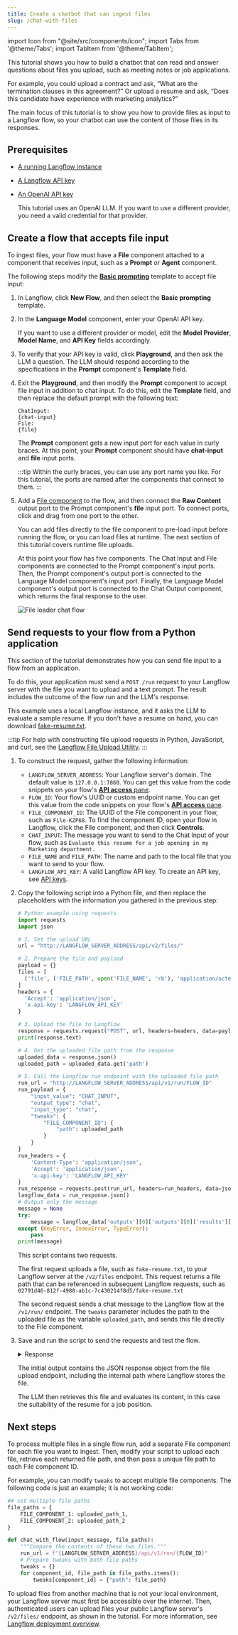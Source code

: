 ```yaml
---
title: Create a chatbot that can ingest files
slug: /chat-with-files
---
```


import Icon from "@site/src/components/icon";
import Tabs from '@theme/Tabs';
import TabItem from '@theme/TabItem';

This tutorial shows you how to build a chatbot that can read and answer questions about files you upload, such as meeting notes or job applications.

For example, you could upload a contract and ask, “What are the termination clauses in this agreement?” Or upload a resume and ask, “Does this candidate have experience with marketing analytics?”

The main focus of this tutorial is to show you how to provide files as input to a Langflow flow, so your chatbot can use the content of those files in its responses.

## Prerequisites

- [A running Langflow instance](/get-started-installation)
- [A Langflow API key](/configuration-api-keys)
- [An OpenAI API key](https://platform.openai.com/api-keys)

    This tutorial uses an OpenAI LLM. If you want to use a different provider, you need a valid credential for that provider.

## Create a flow that accepts file input

To ingest files, your flow must have a **File** component attached to a component that receives input, such as a **Prompt** or **Agent** component.

The following steps modify the [**Basic prompting**](/basic-prompting) template to accept file input:

1. In Langflow, click **New Flow**, and then select the **Basic prompting** template.
2. In the **Language Model** component, enter your OpenAI API key.

    If you want to use a different provider or model, edit the **Model Provider**, **Model Name**, and **API Key** fields accordingly.
3. To verify that your API key is valid, click <Icon name="Play" aria-hidden="true" /> **Playground**, and then ask the LLM a question.
The LLM should respond according to the specifications in the **Prompt** component's **Template** field.
4. Exit the **Playground**, and then modify the **Prompt** component to accept file input in addition to chat input.
To do this, edit the **Template** field, and then replace the default prompt with the following text:
    ```text
    ChatInput:
    {chat-input}
    File:
    {file}
    ```
    The **Prompt** component gets a new input port for each value in curly braces. At this point, your **Prompt** component should have **chat-input** and **file** input ports.

    :::tip
    Within the curly braces, you can use any port name you like. For this tutorial, the ports are named after the components that connect to them.
    :::

5. Add a [File component](/components-data#file) to the flow, and then connect the **Raw Content** output port to the Prompt component's **file** input port.
To connect ports, click and drag from one port to the other.

    You can add files directly to the file component to pre-load input before running the flow, or you can load files at runtime. The next section of this tutorial covers runtime file uploads.

    At this point your flow has five components. The Chat Input and File components are connected to the Prompt component's input ports. Then, the Prompt component's output port is connected to the Language Model component's input port. Finally, the Language Model component's output port is connected to the Chat Output component, which returns the final response to the user.

    ![File loader chat flow](/img/tutorial-chat-file-loader.png)


## Send requests to your flow from a Python application

This section of the tutorial demonstrates how you can send file input to a flow from an application.

To do this, your application must send a `POST /run` request to your Langflow server with the file you want to upload and a text prompt.
The result includes the outcome of the flow run and the LLM's response.

This example uses a local Langflow instance, and it asks the LLM to evaluate a sample resume.
If you don't have a resume on hand, you can download [fake-resume.txt](/files/fake-resume.txt).

:::tip
For help with constructing file upload requests in Python, JavaScript, and curl, see the [Langflow File Upload Utility](https://langflow-file-upload-examples.onrender.com).
:::

1. To construct the request, gather the following information:

    * `LANGFLOW_SERVER_ADDRESS`: Your Langflow server's domain. The default value is `127.0.0.1:7860`. You can get this value from the code snippets on your flow's [**API access** pane](/concepts-publish#api-pane).
    * `FLOW_ID`: Your flow's UUID or custom endpoint name. You can get this value from the code snippets on your flow's [**API access** pane](/concepts-publish#api-pane).
    * `FILE_COMPONENT_ID`: The UUID of the File component in your flow, such as `File-KZP68`. To find the component ID, open your flow in Langflow, click the File component, and then click **Controls**.
    * `CHAT_INPUT`: The message you want to send to the Chat Input of your flow, such as `Evaluate this resume for a job opening in my Marketing department.`
    * `FILE_NAME` and `FILE_PATH`: The name and path to the local file that you want to send to your flow.
    * `LANGFLOW_API_KEY`: A valid Langflow API key. To create an API key, see [API keys](/configuration-api-keys).

2. Copy the following script into a Python file, and then replace the placeholders with the information you gathered in the previous step:

    ```python
    # Python example using requests
    import requests
    import json

    # 1. Set the upload URL
    url = "http://LANGFLOW_SERVER_ADDRESS/api/v2/files/"

    # 2. Prepare the file and payload
    payload = {}
    files = [
      ('file', ('FILE_PATH', open('FILE_NAME', 'rb'), 'application/octet-stream'))
    ]
    headers = {
      'Accept': 'application/json',
      'x-api-key': 'LANGFLOW_API_KEY'
    }

    # 3. Upload the file to Langflow
    response = requests.request("POST", url, headers=headers, data=payload, files=files)
    print(response.text)

    # 4. Get the uploaded file path from the response
    uploaded_data = response.json()
    uploaded_path = uploaded_data.get('path')

    # 5. Call the Langflow run endpoint with the uploaded file path
    run_url = "http://LANGFLOW_SERVER_ADDRESS/api/v1/run/FLOW_ID"
    run_payload = {
        "input_value": "CHAT_INPUT",
        "output_type": "chat",
        "input_type": "chat",
        "tweaks": {
            "FILE_COMPONENT_ID": {
                "path": uploaded_path
            }
        }
    }
    run_headers = {
        'Content-Type': 'application/json',
        'Accept': 'application/json',
        'x-api-key': 'LANGFLOW_API_KEY'
    }
    run_response = requests.post(run_url, headers=run_headers, data=json.dumps(run_payload))
    langflow_data = run_response.json()
    # Output only the message
    message = None
    try:
        message = langflow_data['outputs'][0]['outputs'][0]['results']['message']['data']['text']
    except (KeyError, IndexError, TypeError):
        pass
    print(message)

    ```

    This script contains two requests.

    The first request uploads a file, such as `fake-resume.txt`, to your Langflow server at the `/v2/files` endpoint. This request returns a file path that can be referenced in subsequent Langflow requests, such as `02791d46-812f-4988-ab1c-7c430214f8d5/fake-resume.txt`

    The second request sends a chat message to the Langflow flow at the `/v1/run/` endpoint.
    The `tweaks` parameter includes the path to the uploaded file as the variable `uploaded_path`, and sends this file directly to the File component.

3. Save and run the script to send the requests and test the flow.

    <details>
    <summary>Response</summary>

    The following is an example of a response returned from this tutorial's flow. Due to the nature of LLMs and variations in your inputs, your response might be different.

    ```
    {"id":"793ba3d8-5e7a-4499-8b89-d9a7b6325fee","name":"fake-resume (1)","path":"02791d46-812f-4988-ab1c-7c430214f8d5/fake-resume.txt","size":1779,"provider":null}
    The resume for Emily J. Wilson presents a strong candidate for a position in your Marketing department. Here are some key points to consider:

    ### Strengths:
    1. **Experience**: With over 8 years in marketing, Emily has held progressively responsible positions, culminating in her current role as Marketing Director. This indicates a solid foundation in the field.

    2. **Quantifiable Achievements**: The resume highlights specific accomplishments, such as a 25% increase in brand recognition and a 30% sales increase after launching new product lines. These metrics demonstrate her ability to drive results.

    3. **Diverse Skill Set**: Emily's skills encompass various aspects of marketing, including strategy development, team management, social media marketing, event planning, and data analysis. This versatility can be beneficial in a dynamic marketing environment.

    4. **Educational Background**: Her MBA and a Bachelor's degree in Marketing provide a strong academic foundation, which is often valued in marketing roles.

    5. **Certifications**: The Certified Marketing Professional (CMP) and Google Analytics Certification indicate a commitment to professional development and staying current with industry standards.

    ### Areas for Improvement:
    1. **Specificity in Skills**: While the skills listed are relevant, providing examples of how she has applied these skills in her previous roles could strengthen her resume further.

    2. **References**: While stating that references are available upon request is standard, including a couple of testimonials or notable endorsements could enhance credibility.

    3. **Formatting**: Ensure that the resume is visually appealing and easy to read. Clear headings and bullet points help in quickly identifying key information.

    ### Conclusion:
    Overall, Emily J. Wilson's resume reflects a well-rounded marketing professional with a proven track record of success. If her experience aligns with the specific needs of your Marketing department, she could be a valuable addition to your team. Consider inviting her for an interview to further assess her fit for the role.
    ```

    </details>

    The initial output contains the JSON response object from the file upload endpoint, including the internal path where Langflow stores the file.

    The LLM then retrieves this file and evaluates its content, in this case the suitability of the resume for a job position.

## Next steps

To process multiple files in a single flow run, add a separate File component for each file you want to ingest. Then, modify your script to upload each file, retrieve each returned file path, and then pass a unique file path to each File component ID.

For example, you can modify `tweaks` to accept multiple file components.
The following code is just an example; it is not working code:

```python
## set multiple file paths
file_paths = {
    FILE_COMPONENT_1: uploaded_path_1,
    FILE_COMPONENT_2: uploaded_path_2
}

def chat_with_flow(input_message, file_paths):
    """Compare the contents of these two files."""
    run_url = f"{LANGFLOW_SERVER_ADDRESS}/api/v1/run/{FLOW_ID}"
    # Prepare tweaks with both file paths
    tweaks = {}
    for component_id, file_path in file_paths.items():
        tweaks[component_id] = {"path": file_path}
```

To upload files from another machine that is not your local environment, your Langflow server must first be accessible over the internet. Then, authenticated users can upload files your public Langflow server's `/v2/files/` endpoint, as shown in the tutorial. For more information, see [Langflow deployment overview](/deployment-overview).